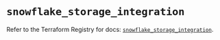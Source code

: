 # `snowflake_storage_integration`

Refer to the Terraform Registry for docs: [`snowflake_storage_integration`](https://registry.terraform.io/providers/snowflake-labs/snowflake/0.86.0/docs/resources/storage_integration).
